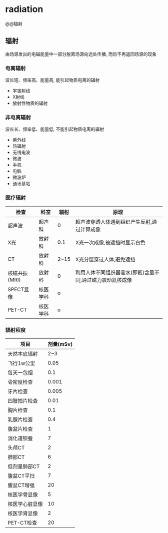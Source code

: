 # radiation

@@辐射

## 辐射

由场源发出的电磁能量中一部分脱离场源向远处传播, 而后不再返回场源的现象

### 电离辐射

波长短、频率高、能量高, 能引起物质电离的辐射

- 宇宙射线
- X射线
- 放射性物质的辐射

### 非电离辐射

波长长、频率低、能量低, 不能引起物质电离的辐射

- 紫外线
- 热辐射
- 无线电波
- 微波
- 手机
- 电脑
- 微波炉
- 通讯基站

### 医疗辐射

| 检查          | 科室     | 辐射 | 原理                                                      |
| ------------- | -------- | ---- | --------------------------------------------------------- |
| 超声波        | 超声科   | 0    | 超声波穿透人体遇到组织产生反射,通过计算成像               |
| X光           | 放射科   | 0.1  | X光一次成像,被遮挡时显示白色                              |
| CT            | 放射科   | 2~15 | X光分层穿过人体,避免遮挡                                  |
| 核磁共振(MRI) | 放射科   | 0    | 利用人体不同组织器官水(即氦)含量不同,通过磁力震动氦核成像 |
| SPECT显像     | 核医学科 | o    |
| PET-CT        | 核医学科 | o    |

### 辐射程度

| 项目           | 剂量(mSv) |
| -------------- | --------- |
| 天然本底辐射   | 2~3       |
| 飞行1w公里     | 0.05      |
| 每天一包烟     | 0.1       |
| 骨密度检查     | 0.001     |
| 牙片检查       | 0.005     |
| 四肢拍片检查   | 0.01      |
| 胸片检查       | 0.1       |
| 乳腺片检查     | 0.4       |
| 腹盆片检查     | 1         |
| 消化道钡餐     | 7         |
| 头颅CT         | 2         |
| 肺部CT         | 6         |
| 低剂量肺部CT   | 2         |
| 腹盆CT平扫     | 7         |
| 腹盆CT增强     | 20        |
| 核医学骨显像   | 5         |
| 核医学心脏显像 | 10        |
| 核医学肾显像   | 2         |
| PET-CT检查     | 20        |
